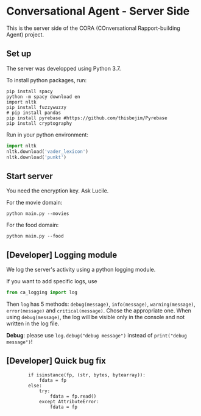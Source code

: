 # Conversational Agent - Server Side

This is the server side of the CORA (COnversational Rapport-building Agent) project. 

## Set up

The server was developped using Python 3.7.

To install python packages, run:
```shell
pip install spacy
python -m spacy download en
import nltk
pip install fuzzywuzzy
# pip install pandas
pip install pyrebase #https://github.com/thisbejim/Pyrebase
pip install cryptography
```

Run in your python environment:
```python
import nltk
nltk.download('vader_lexicon')
nltk.download('punkt')
``` 

## Start server

You need the encryption key. Ask Lucile.

For the movie domain:
```shell
python main.py --movies
```
For the food domain:
```shell
python main.py --food
```


## [Developer] Logging module

We log the server's activity using a python logging module.

If you want to add specific logs, use 
```python 
from ca_logging import log
``` 
Then `log` has 5 methods: `debug(message)`, `info(message)`, `warning(message)`, `error(message)` and `critical(message)`. Chose the appropriate one. When using `debug(message)`, the log will be visible only in the console and not written in the log file. 

**Debug**: please use `log.debug("debug message")` instead of `print("debug message")`!

## [Developer] Quick bug fix
            if isinstance(fp, (str, bytes, bytearray)):
                fdata = fp
            else:
                try:
                    fdata = fp.read()
                except AttributeError:
                    fdata = fp
